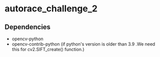 # autorace_challenge_2

## Dependencies

- opencv-python
- opencv-contrib-python (if python's version is older than 3.9 .We need this for cv2.SIFT_create() function.)
